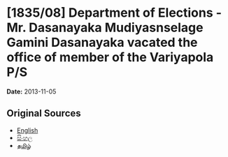 # [1835/08] Department of Elections - Mr. Dasanayaka Mudiyasnselage Gamini Dasanayaka vacated the office of member of the Variyapola P/S

**Date:** 2013-11-05

## Original Sources

- [English](https://documents.gov.lk/view/extra-gazettes/2013/11/1835-08_E.pdf)
- [සිංහල](https://documents.gov.lk/view/extra-gazettes/2013/11/1835-08_S.pdf)
- [தமிழ்](https://documents.gov.lk/view/extra-gazettes/2013/11/1835-08_T.pdf)
